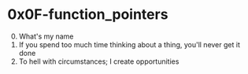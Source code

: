 <h1>0x0F-function_pointers</h1>

00. What's my name<br>
01. If you spend too much time thinking about a thing, you'll never get it done<br>
02. To hell with circumstances; I create opportunities<br>
